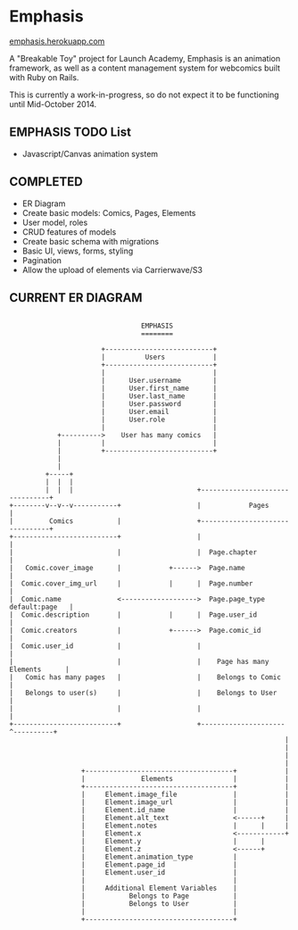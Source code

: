 Emphasis
========

[emphasis.herokuapp.com](https://emphasis.herokuapp.com/)

A "Breakable Toy" project for Launch Academy, Emphasis is an animation framework, as well as a content management system for webcomics built with Ruby on Rails.

This is currently a work-in-progress, so do not expect it to be functioning until Mid-October 2014.


EMPHASIS TODO List
------------------

* Javascript/Canvas animation system


COMPLETED
---------

* ER Diagram
* Create basic models: Comics, Pages, Elements
* User model, roles
* CRUD features of models
* Create basic schema with migrations
* Basic UI, views, forms, styling
* Pagination
* Allow the upload of elements via Carrierwave/S3


CURRENT ER DIAGRAM
------------------

```

                                 EMPHASIS
                                 ========

                       +---------------------------+
                       |          Users            |
                       +---------------------------+
                       |                           |
                       |      User.username        |
                       |      User.first_name      |
                       |      User.last_name       |
                       |      User.password        |
                       |      User.email           |
                       |      User.role            |
                       |                           |
            +---------->    User has many comics   |
            |          |                           |
            |          +---------------------------+
            |
            |
         +-----+
         |  |  |
         |  |  |                               +--------------------------------+
+--------v--v--v-----------+                   |            Pages               |
|         Comics           |                   +--------------------------------+
+--------------------------+                   |                                |
|                          |                   |  Page.chapter                  |
|   Comic.cover_image      |            +------>  Page.name                     |
|  Comic.cover_img_url     |            |      |  Page.number                   |
|  Comic.name              <------------------->  Page.page_type default:page   |
|  Comic.description       |            |      |  Page.user_id                  |
|  Comic.creators          |            +------>  Page.comic_id                 |
|  Comic.user_id           |                   |                                |
|                          |                   |    Page has many Elements      |
|   Comic has many pages   |                   |    Belongs to Comic            |
|   Belongs to user(s)     |                   |    Belongs to User             |
|                          |                   |                                |
+--------------------------+                   +---------------------^----------+
                                                                     |
                                                                     |
                                                                     |
                                                                     |
                  +-------------------------------------+            |
                  |              Elements               |            |
                  +-------------------------------------+            |
                  |     Element.image_file              |            |
                  |     Element.image_url               |            |
                  |     Element.id_name                 |            |
                  |     Element.alt_text                <------+     |
                  |     Element.notes                   |      |     |
                  |     Element.x                       <------------+
                  |     Element.y                       |      |
                  |     Element.z                       <------+
                  |     Element.animation_type          |
                  |     Element.page_id                 |
                  |     Element.user_id                 |
                  |                                     |
                  |     Additional Element Variables    |
                  |           Belongs to Page           |
                  |           Belongs to User           |
                  |                                     |
                  +-------------------------------------+

```
